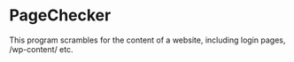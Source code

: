 # PageChecker
This program scrambles for the content of a website, including login pages, /wp-content/ etc.
